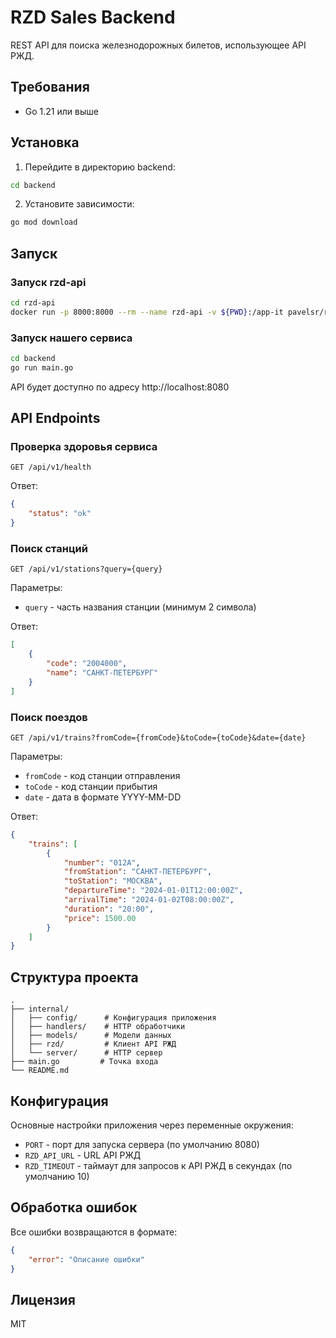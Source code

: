 # RZD Sales Backend

REST API для поиска железнодорожных билетов, использующее API РЖД.

## Требования

- Go 1.21 или выше

## Установка

1. Перейдите в директорию backend:
```bash
cd backend
```

2. Установите зависимости:
```bash
go mod download
```

## Запуск

### Запуск rzd-api

```bash
cd rzd-api
docker run -p 8000:8000 --rm --name rzd-api -v ${PWD}:/app-it pavelsr/rzd-api
```

### Запуск нашего сервиса
```bash
cd backend
go run main.go
```

API будет доступно по адресу http://localhost:8080

## API Endpoints

### Проверка здоровья сервиса
```
GET /api/v1/health
```
Ответ:
```json
{
    "status": "ok"
}
```

### Поиск станций
```
GET /api/v1/stations?query={query}
```
Параметры:
- `query` - часть названия станции (минимум 2 символа)

Ответ:
```json
[
    {
        "code": "2004000",
        "name": "САНКТ-ПЕТЕРБУРГ"
    }
]
```

### Поиск поездов
```
GET /api/v1/trains?fromCode={fromCode}&toCode={toCode}&date={date}
```
Параметры:
- `fromCode` - код станции отправления
- `toCode` - код станции прибытия
- `date` - дата в формате YYYY-MM-DD

Ответ:
```json
{
    "trains": [
        {
            "number": "012А",
            "fromStation": "САНКТ-ПЕТЕРБУРГ",
            "toStation": "МОСКВА",
            "departureTime": "2024-01-01T12:00:00Z",
            "arrivalTime": "2024-01-02T08:00:00Z",
            "duration": "20:00",
            "price": 1500.00
        }
    ]
}
```

## Структура проекта

```
.
├── internal/
│   ├── config/      # Конфигурация приложения
│   ├── handlers/    # HTTP обработчики
│   ├── models/      # Модели данных
│   ├── rzd/         # Клиент API РЖД
│   └── server/      # HTTP сервер
├── main.go         # Точка входа
└── README.md
```

## Конфигурация

Основные настройки приложения через переменные окружения:
- `PORT` - порт для запуска сервера (по умолчанию 8080)
- `RZD_API_URL` - URL API РЖД
- `RZD_TIMEOUT` - таймаут для запросов к API РЖД в секундах (по умолчанию 10)

## Обработка ошибок

Все ошибки возвращаются в формате:
```json
{
    "error": "Описание ошибки"
}
```

## Лицензия

MIT 